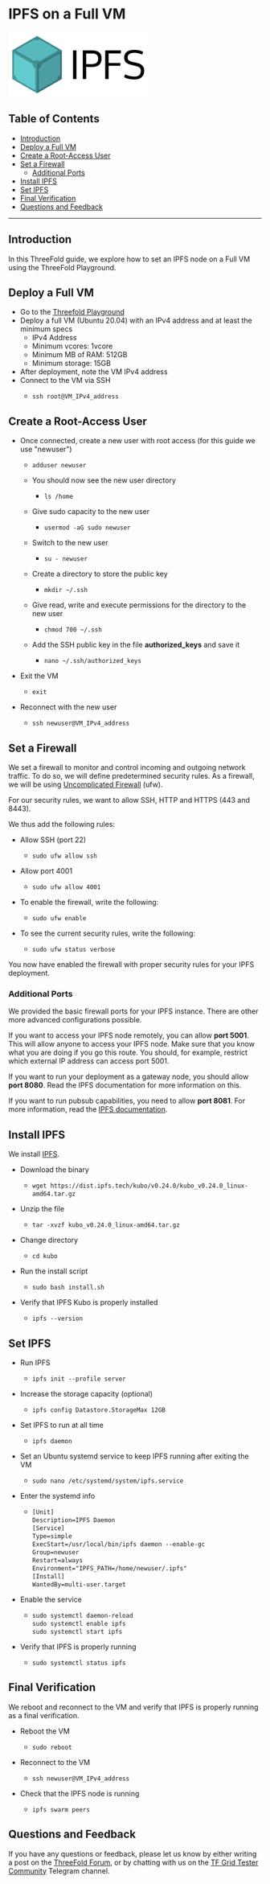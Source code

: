 <h1> IPFS on a Full VM</h1>

![ipfs_logo](./img/ipfs_logo.png)

<h2>Table of Contents</h2>

- [Introduction](#introduction)
- [Deploy a Full VM](#deploy-a-full-vm)
- [Create a Root-Access User](#create-a-root-access-user)
- [Set a Firewall](#set-a-firewall)
  - [Additional Ports](#additional-ports)
- [Install IPFS](#install-ipfs)
- [Set IPFS](#set-ipfs)
- [Final Verification](#final-verification)
- [Questions and Feedback](#questions-and-feedback)

***

## Introduction

In this ThreeFold guide, we explore how to set an IPFS node on a Full VM using the ThreeFold Playground.

## Deploy a Full VM

* Go to the [Threefold Playground](https://playground.grid.tf/#/)
* Deploy a full VM (Ubuntu 20.04) with an IPv4 address and at least the minimum specs
  * IPv4 Address
  * Minimum vcores: 1vcore
  * Minimum MB of RAM: 512GB
  * Minimum storage: 15GB
* After deployment, note the VM IPv4 address
* Connect to the VM via SSH
  * ``` 
    ssh root@VM_IPv4_address
    ```

## Create a Root-Access User

* Once connected, create a new user with root access (for this guide we use "newuser")
  * ``` 
    adduser newuser
    ```
  * You should now see the new user directory
    * ``` 
      ls /home
      ```
  * Give sudo capacity to the new user
    * ```
      usermod -aG sudo newuser
      ```
  * Switch to the new user
    * ```
      su - newuser
      ```
  * Create a directory to store the public key
    * ```
      mkdir ~/.ssh
      ```
  * Give read, write and execute permissions for the directory to the new user
    * ```
      chmod 700 ~/.ssh
      ```
  * Add the SSH public key in the file **authorized_keys** and save it
    * ```
      nano ~/.ssh/authorized_keys
      ```
* Exit the VM 
  * ```
    exit
    ```
* Reconnect with the new user
  * ``` 
    ssh newuser@VM_IPv4_address
    ```

## Set a Firewall

We set a firewall to monitor and control incoming and outgoing network traffic. To do so, we will define predetermined security rules. As a firewall, we will be using [Uncomplicated Firewall](https://wiki.ubuntu.com/UncomplicatedFirewall) (ufw).

For our security rules, we want to allow SSH, HTTP and HTTPS (443 and 8443).

We thus add the following rules:

* Allow SSH (port 22)
  * ```
    sudo ufw allow ssh
    ```
* Allow port 4001
  * ```
    sudo ufw allow 4001
    ```

* To enable the firewall, write the following:
  * ```
    sudo ufw enable
    ```

* To see the current security rules, write the following:
  * ```
    sudo ufw status verbose
    ```

You now have enabled the firewall with proper security rules for your IPFS deployment.

### Additional Ports

We provided the basic firewall ports for your IPFS instance. There are other more advanced configurations possible.

If you want to access your IPFS node remotely, you can allow **port 5001**. This will allow anyone to access your IPFS node. Make sure that you know what you are doing if you go this route. You should, for example, restrict which external IP address can access port 5001.

If you want to run your deployment as a gateway node, you should allow **port 8080**. Read the IPFS documentation for more information on this.

If you want to run pubsub capabilities, you need to allow **port 8081**. For more information, read the [IPFS documentation](https://blog.ipfs.tech/25-pubsub/).

## Install IPFS

We install [IPFS](https://docs.ipfs.tech/install/command-line/#install-official-binary-distributions).

* Download the binary
  * ```
    wget https://dist.ipfs.tech/kubo/v0.24.0/kubo_v0.24.0_linux-amd64.tar.gz
    ```
* Unzip the file
  * ```
    tar -xvzf kubo_v0.24.0_linux-amd64.tar.gz
    ```
* Change directory
  * ```
    cd kubo
    ```
* Run the install script
  * ```
    sudo bash install.sh
    ```
* Verify that IPFS Kubo is properly installed
  * ```
    ipfs --version
    ```

## Set IPFS

* Run IPFS
  * ```
    ipfs init --profile server
    ```
* Increase the storage capacity (optional)
  * ```
    ipfs config Datastore.StorageMax 12GB
    ```
* Set IPFS to run at all time
  * ```
    ipfs daemon
    ```
* Set an Ubuntu systemd service to keep IPFS running after exiting the VM
  * ```
    sudo nano /etc/systemd/system/ipfs.service
    ```
* Enter the systemd info
  * ```
    [Unit]
    Description=IPFS Daemon
    [Service]
    Type=simple
    ExecStart=/usr/local/bin/ipfs daemon --enable-gc
    Group=newuser
    Restart=always
    Environment="IPFS_PATH=/home/newuser/.ipfs"
    [Install]
    WantedBy=multi-user.target
    ```
* Enable the service
  * ```
    sudo systemctl daemon-reload
    sudo systemctl enable ipfs
    sudo systemctl start ipfs
    ```
* Verify that IPFS is properly running
  * ```
    sudo systemctl status ipfs
    ```

## Final Verification

We reboot and reconnect to the VM and verify that IPFS is properly running as a final verification.

* Reboot the VM
  * ```
    sudo reboot
    ```
* Reconnect to the VM
  * ```
    ssh newuser@VM_IPv4_address
    ```
* Check that the IPFS node is running
  * ```
    ipfs swarm peers
    ```

## Questions and Feedback

If you have any questions or feedback, please let us know by either writing a post on the [ThreeFold Forum](https://forum.threefold.io/), or by chatting with us on the [TF Grid Tester Community](https://t.me/threefoldtesting) Telegram channel.